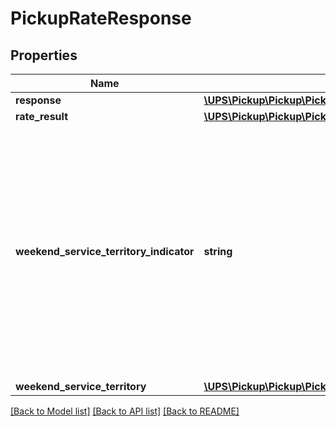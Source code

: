# PickupRateResponse

## Properties
Name | Type | Description | Notes
------------ | ------------- | ------------- | -------------
**response** | [**\UPS\Pickup\Pickup\PickupRateResponseResponse**](PickupRateResponseResponse.md) |  | 
**rate_result** | [**\UPS\Pickup\Pickup\PickupRateResponseRateResult**](PickupRateResponseRateResult.md) |  | 
**weekend_service_territory_indicator** | **string** | Indicates if the pickup address qualifies for WST (Weekend Service Territory). Returned if the pickup date is Saturday and subversion greater or equal to 1607.                                                                                                                                                                                                                          Valid Values:                                                                                                                                                                                                                                                                                                                                                                                                                                                                                                                                    Y &#x3D; WST N &#x3D; Non-WST | [optional] 
**weekend_service_territory** | [**\UPS\Pickup\Pickup\PickupRateResponseWeekendServiceTerritory**](PickupRateResponseWeekendServiceTerritory.md) |  | [optional] 

[[Back to Model list]](../../README.md#documentation-for-models) [[Back to API list]](../../README.md#documentation-for-api-endpoints) [[Back to README]](../../README.md)

